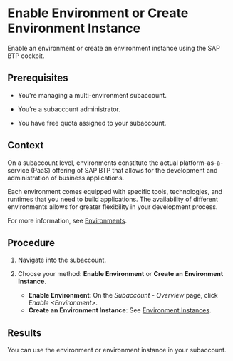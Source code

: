 <!-- loio78c14b6b8f80442994a3b20c92be188e -->

# Enable Environment or Create Environment Instance

Enable an environment or create an environment instance using the SAP BTP cockpit.



<a name="loio78c14b6b8f80442994a3b20c92be188e__prereq_cz5_5n1_lpb"/>

## Prerequisites

-   You’re managing a multi-environment subaccount.

-   You’re a subaccount administrator.

-   You have free quota assigned to your subaccount.




## Context

On a subaccount level, environments constitute the actual platform-as-a-service \(PaaS\) offering of SAP BTP that allows for the development and administration of business applications.

Each environment comes equipped with specific tools, technologies, and runtimes that you need to build applications. The availability of different environments allows for greater flexibility in your development process.

For more information, see [Environments](../10-concepts/environments-15547f7.md).



## Procedure

1.  Navigate into the subaccount.

2.  Choose your method: **Enable Environment** or **Create an Environment Instance**.

    -   **Enable Environment**: On the *Subaccount - Overview* page, click *Enable <Environment\>*.
    -   **Create an Environment Instance**: See [Environment Instances](https://help.sap.com/viewer/09cc82baadc542a688176dce601398de/Cloud/en-US/1d6897d22f90443c8a3f9f6c8bb41bb8.html).




<a name="loio78c14b6b8f80442994a3b20c92be188e__result_gj4_vq1_lpb"/>

## Results

You can use the environment or environment instance in your subaccount.

